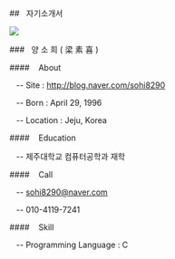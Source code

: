 ##&nbsp;&nbsp;&nbsp;자기소개서

![](http://postfiles14.naver.net/20160329_237/sohi8290_1459230611788ln8Rv_JPEG/face2.jpg?type=w2)

 ###&nbsp;&nbsp;&nbsp;양 소 희 ( 梁 素 喜 )

####&nbsp;&nbsp;&nbsp;&nbsp;About

&nbsp;&nbsp;&nbsp;-- Site : http://blog.naver.com/sohi8290

&nbsp;&nbsp;&nbsp;-- Born : April 29, 1996

&nbsp;&nbsp;&nbsp;-- Location : Jeju, Korea

####&nbsp;&nbsp;&nbsp;&nbsp;Education

&nbsp;&nbsp;&nbsp;-- 제주대학교 컴퓨터공학과 재학

####&nbsp;&nbsp;&nbsp;&nbsp;Call 

&nbsp;&nbsp;&nbsp;-- <a href="sohi8290@naver.com"> sohi8290@naver.com </a>

&nbsp;&nbsp;&nbsp;-- 010-4119-7241

####&nbsp;&nbsp;&nbsp;&nbsp;Skill 

&nbsp;&nbsp;&nbsp;-- Programming Language : C

